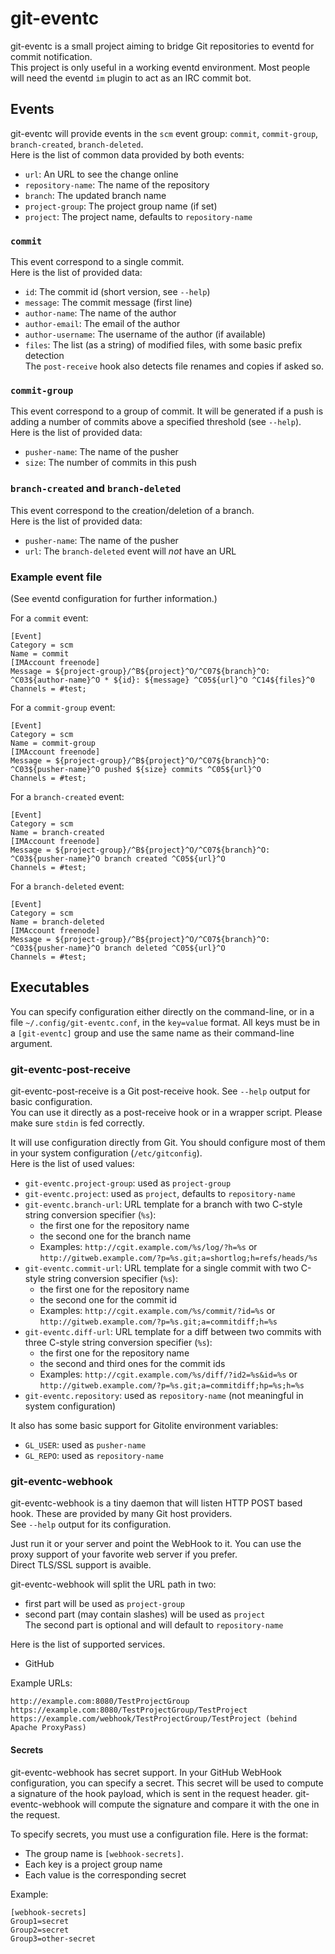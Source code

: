 git-eventc
==========

git-eventc is a small project aiming to bridge Git repositories to eventd for commit notification.
<br />
This project is only useful in a working eventd environment.
Most people will need the eventd `im` plugin to act as an IRC commit bot.


Events
------

git-eventc will provide events in the `scm` event group: `commit`, `commit-group`, `branch-created`, `branch-deleted`.
<br />
Here is the list of common data provided by both events:

* `url`: An URL to see the change online
* `repository-name`: The name of the repository
* `branch`: The updated branch name
* `project-group`: The project group name (if set)
* `project`: The project name, defaults to `repository-name`


### `commit`

This event correspond to a single commit.
<br />
Here is the list of provided data:

* `id`: The commit id (short version, see `--help`)
* `message`: The commit message (first line)
* `author-name`: The name of the author
* `author-email`: The email of the author
* `author-username`: The username of the author (if available)
* `files`: The list (as a string) of modified files, with some basic prefix detection
    <br />
    The `post-receive` hook also detects file renames and copies if asked so.


### `commit-group`

This event correspond to a group of commit.
It will be generated if a push is adding a number of commits above a specified threshold (see `--help`).
<br />
Here is the list of provided data:

* `pusher-name`: The name of the pusher
* `size`: The number of commits in this push


### `branch-created` and `branch-deleted`

This event correspond to the creation/deletion of a branch.
<br />
Here is the list of provided data:

* `pusher-name`: The name of the pusher
* `url`: The `branch-deleted` event will *not* have an URL


### Example event file

(See eventd configuration for further information.)

For a `commit` event:

    [Event]
    Category = scm
    Name = commit
    [IMAccount freenode]
    Message = ${project-group}/^B${project}^O/^C07${branch}^O: ^C03${author-name}^O * ${id}: ${message} ^C05${url}^O ^C14${files}^0
    Channels = #test;

For a `commit-group` event:

    [Event]
    Category = scm
    Name = commit-group
    [IMAccount freenode]
    Message = ${project-group}/^B${project}^O/^C07${branch}^O: ^C03${pusher-name}^O pushed ${size} commits ^C05${url}^O
    Channels = #test;

For a `branch-created` event:

    [Event]
    Category = scm
    Name = branch-created
    [IMAccount freenode]
    Message = ${project-group}/^B${project}^O/^C07${branch}^O: ^C03${pusher-name}^O branch created ^C05${url}^O
    Channels = #test;

For a `branch-deleted` event:

    [Event]
    Category = scm
    Name = branch-deleted
    [IMAccount freenode]
    Message = ${project-group}/^B${project}^O/^C07${branch}^O: ^C03${pusher-name}^O branch deleted ^C05${url}^O
    Channels = #test;



Executables
-----------


You can specify configuration either directly on the command-line, or in a file `~/.config/git-eventc.conf`, in the `key=value` format.
All keys must be in a `[git-eventc]` group and use the same name as their command-line argument.

### git-eventc-post-receive

git-eventc-post-receive is a Git post-receive hook.
See `--help` output for basic configuration.
<br />
You can use it directly as a post-receive hook or in a wrapper script. Please make sure `stdin` is fed correctly.

It will use configuration directly from Git.
You should configure most of them in your system configuration (`/etc/gitconfig`).
<br />
Here is the list of used values:

* `git-eventc.project-group`: used as `project-group`
* `git-eventc.project`: used as `project`, defaults to `repository-name`
* `git-eventc.branch-url`: URL template for a branch with two C-style string conversion specifier (`%s`):
    * the first one for the repository name
    * the second one for the branch name
    * Examples: `http://cgit.example.com/%s/log/?h=%s` or `http://gitweb.example.com/?p=%s.git;a=shortlog;h=refs/heads/%s`
* `git-eventc.commit-url`: URL template for a single commit with two C-style string conversion specifier (`%s`):
    * the first one for the repository name
    * the second one for the commit id
    * Examples: `http://cgit.example.com/%s/commit/?id=%s` or `http://gitweb.example.com/?p=%s.git;a=commitdiff;h=%s`
* `git-eventc.diff-url`: URL template for a diff between two commits with three C-style string conversion specifier (`%s`):
    * the first one for the repository name
    * the second and third ones for the commit ids
    * Examples: `http://cgit.example.com/%s/diff/?id2=%s&id=%s` or `http://gitweb.example.com/?p=%s.git;a=commitdiff;hp=%s;h=%s`
* `git-eventc.repository`: used as `repository-name` (not meaningful in system configuration)

It also has some basic support for Gitolite environment variables:

* `GL_USER`: used as `pusher-name`
* `GL_REPO`: used as `repository-name`


### git-eventc-webhook

git-eventc-webhook is a tiny daemon that will listen HTTP POST based hook.
These are provided by many Git host providers.
<br />
See `--help` output for its configuration.

Just run it or your server and point the WebHook to it.
You can use the proxy support of your favorite web server if you prefer.
<br />
Direct TLS/SSL support is avaible.

git-eventc-webhook will split the URL path in two:

* first part will be used as `project-group`
* second part (may contain slashes) will be used as `project`
    <br />
    The second part is optional and will default to `repository-name`

Here is the list of supported services.

* GitHub

Example URLs:

    http://example.com:8080/TestProjectGroup
    https://example.com:8080/TestProjectGroup/TestProject
    https://example.com/webhook/TestProjectGroup/TestProject (behind Apache ProxyPass)

#### Secrets

git-eventc-webhook has secret support. In your GitHub WebHook configuration, you can specify a secret.
This secret will be used to compute a signature of the hook payload, which is sent in the request header.
git-eventc-webhook will compute the signature and compare it with the one in the request.

To specify secrets, you must use a configuration file. Here is the format:

* The group name is `[webhook-secrets]`.
* Each key is a project group name
* Each value is the corresponding secret

Example:

    [webhook-secrets]
    Group1=secret
    Group2=secret
    Group3=other-secret
